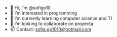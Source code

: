 - 👋 Hi, I’m @sofigo10
- 👀 I’m interested in programming
- 🌱 I’m currently learning computer science and TI
- 💞️ I’m looking to collaborate on proyecta
- 📫 Contact: sofia.go1010@hotmail.com

<!---
sofigo10/sofigo10 is a ✨ special ✨ repository because its `README.md` (this file) appears on your GitHub profile.
You can click the Preview link to take a look at your changes.
--->
